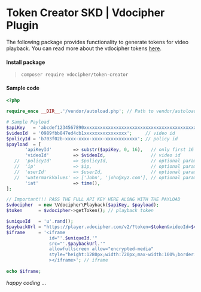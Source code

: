 # Token Creator SKD | Vdocipher Plugin
 
The following package provides functionality to generate tokens for video playback. You  can read more about the vdocipher tokens [here](https://vdocipher.com/docs/playbackauth/token/home).

#### Install package
 
> `composer require vdocipher/token-creator`

#### Sample code
```php
<?php

require_once __DIR__.'/vendor/autoload.php'; // Path to vendor/autoload.php

# Sample Payload
$apiKey   = 'abcdef1234567890xxxxxxxxxxxxxxxxxxxxxxxxxxxxxxxxxxxxxxxxxxxxxxxx'; // API Key
$videoId  = '0989fbb847ed4cb1xxxxxxxxxxxxxxxx';     // video id
$policyId = 'b703f02b-xxxx-xxxx-xxxx-xxxxxxxxxxxx'; // policy id
$payload  = [
       'apiKeyId'        => substr($apiKey, 0, 16),   // only first 16 char of API key
       'videoId'         => $videoId,                 // video id
   //  'policyId'        => $policyId,                // optional parameter
   //  'ip'              => $ip,                      // optional parameter
   //  'userId'          => $userId,                  // optional parameter
   //  'watermarkValues' => ['John', 'john@xyz.com'], // optional parameter
       'iat'             => time(),
];

// Important!!! PASS THE FULL API KEY HERE ALONG WITH THE PAYLOAD
$vdocipher  = new \Vdocipher\Playback($apiKey, $payload); 
$token      = $vdocipher->getToken(); // playback token

$uniqueId   = 'u'.rand();
$paybackUrl = "https://player.vdocipher.com/v2/?token=$token&videoId=$videoId";
$iframe     = '<iframe 
                id="'.$uniqueId.'" 
                src="'.$paybackUrl.'"
                allowfullscreen allow="encrypted-media"
                style="height:1280px;width:720px;max-width:100%;border:0;display:block;"
                ></iframe>'; // iframe
                
echo $iframe;
```

_happy coding ..._

